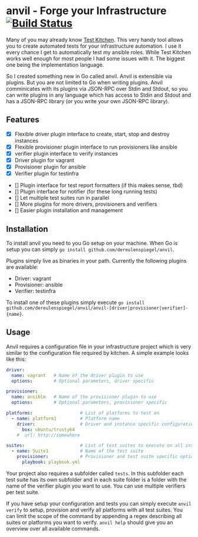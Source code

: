 # anvil - Forge your Infrastructure [![Build Status](https://travis-ci.org/dereulenspiegel/anvil.svg)](https://travis-ci.org/dereulenspiegel/anvil)

Many of you may already know [Test Kitchen](http://kitchen.ci/). This very handy
tool allows you to create automated tests for your infrastructure automation. I
use it every chance I get to automatically test my ansible roles. While Test Kitchen
works well enough for most people I had some issues with it. The biggest one being
the implementation language.

So I created something new in Go called anvil. Anvil is extensible via plugins.
But you are not limited to Go when writing plugins. Anvil comminicates with its
plugins via JSON-RPC over Stdin and Stdout, so you can write plugins in any
language which has access to Stdin and Stdout and has a JSON-RPC library (or
you write your own JSON-RPC library).

## Features

* [x] Flexible driver plugin interface to create, start, stop and destroy instances
* [x] Flexible provisioner plugin interface to run provisioners like ansible
* [x] verifier plugin interface to verify instances
* [x] Driver plugin for vagrant
* [x] Provisioner plugin for ansible
* [x] Verifier plugin for testinfra
* [] Plugin interface for test report formatters (if this makes sense, tbd)
* [] Plugin interface for notifier (for these long running tests)
* [] Let multiple test suites run in parallel
* [] More plugins for more drivers, provisioners and verifiers
* [] Easier plugin installation and management

## Installation

To install anvil you need to you Go setup on your machine. When Go is setup you
can simply `go install github.com/dereulenspiegel/anvil`.

Plugins simply live as binaries in your path. Currently the following plugins are
available:

* Driver: vagrant
* Provisioner: ansible
* Verifier: testinfra

To install one of these plugins simply execute
`go install github.com/dereulenspiegel/anvil/anvil-[driver|provisioner|verifier]-{name}`.

## Usage

Anvil requires a configuration file in your infrastructure project which is very
similar to the configuration file required by kitchen. A simple example looks
like this:

```yaml
driver:
  name: vagrant   # Name of the driver plugin to use
  options:        # Optional parameters, driver specific

provisioner:
  name: ansible   # Name of the provisioner plugin to use
  options:        # Optional parameters, provisioner specific

platforms:                  # List of platforms to test on
  - name: platform1         # Platform name
    driver:                 # Driver and instance specific configuration
      box: ubuntu/trusty64
    #  url: http://somewhere

suites:                     # List of test suites to execute on all instances
  - name: Suite1            # Name of the test suite
    provisioner:            # Provisioner and test suite specific options
      playbook: playbook.yml
```

Your project also requires a subfolder called `tests`. In this subfolder each test
suite has its own subfolder and in each suite folder is a folder with the name
of the verifier plugin you want to use. You can use multiple verifiers per test suite.

If you have setup your configuration and tests you can simply execute
`anvil verify` to setup, provision and verify all platforms with all test suites.
You can limit the scope of the command by appending a regex describing all suites or
platforms you want to verify. `anvil help` should give you an overview over all
available commands.
